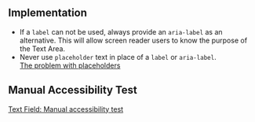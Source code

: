 ## Implementation

- If a `label` can not be used, always provide an `aria-label` as an alternative. This will allow screen reader users to know the purpose of the Text Area.
- Never use `placeholder` text in place of a `label` or `aria-label`.<br />[The problem with placeholders](https://www.deque.com/blog/accessible-forms-the-problem-with-placeholders)

## Manual Accessibility Test

[Text Field: Manual accessibility test]()
